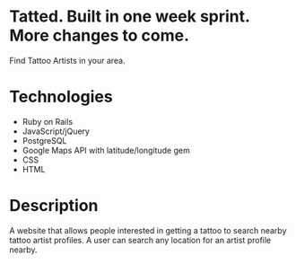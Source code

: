 # Tatted. Built in one week sprint. More changes to come.
Find Tattoo Artists in your area.

# Technologies
- Ruby on Rails
- JavaScript/jQuery
- PostgreSQL
- Google Maps API with latitude/longitude gem
- CSS
- HTML

# Description
A website that allows people interested in getting a tattoo to search nearby tattoo artist profiles. A user can search any location for an artist profile nearby.
